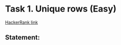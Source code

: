 # Task 1. Unique rows (Easy)

[HackerRank link](<https://www.hackerrank.com/contests/exam-2022-part1-sda/challenges/unique-rows>)

## Statement:

<!-- TODO -->
